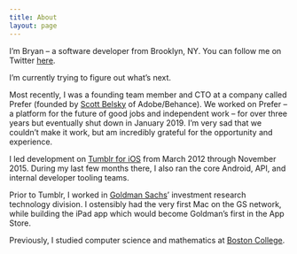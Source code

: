 ```yaml
---
title: About
layout: page
---
```


I’m Bryan – a software developer from Brooklyn, NY. You can follow me on Twitter [here](http://twitter.com/irace).

I’m currently trying to figure out what’s next.

Most recently, I was a founding team member and CTO at a company called Prefer (founded by [Scott Belsky](https://twitter.com/scottbelsky) of Adobe/Behance). We worked on Prefer – a platform for the future of good jobs and independent work – for over three years but eventually shut down in January 2019. I’m very sad that we couldn’t make it work, but am incredibly grateful for the opportunity and experience.

I led development on [Tumblr for iOS](https://itunes.apple.com/us/app/tumblr/id305343404?mt=8) from March 2012 through November 2015. During my last few months there, I also ran the core Android, API, and internal developer tooling teams.

Prior to Tumblr, I worked in [Goldman Sachs](http://gs.com)’ investment research technology division. I ostensibly had the very first Mac on the GS network, while building the iPad app which would become Goldman’s first in the App Store.

Previously, I studied computer science and mathematics at [Boston College](http://www.bc.edu/schools/cas/cs/).
